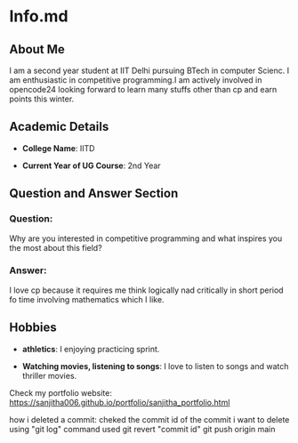 # Info.md

## About Me

I am a second year student at IIT Delhi pursuing BTech in computer Scienc. I am enthusiastic in competitive programming.I am actively involved in opencode24 looking forward to learn many stuffs other than cp and earn points this winter.

## Academic Details

- **College Name**: IITD

- **Current Year of UG Course**: 2nd Year  

## Question and Answer Section

### Question:

Why are you interested in competitive programming and what inspires you the most about this field?  



### Answer:

I love cp because it requires me think logically nad critically in short period fo time involving mathematics which I like.



## Hobbies

- **athletics**: I enjoying practicing sprint.

- **Watching movies, listening to songs**: I love to listen to songs and watch thriller movies.

Check my portfolio website:
https://sanjitha006.github.io/portfolio/sanjitha_portfolio.html

how i deleted a commit:
cheked the commit id of the commit i want to delete using "git log" command
used git revert "commit id"
git push origin main
